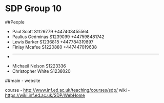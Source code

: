 # SDP Group 10


##People

* Paul    Scott    S1126779 +447403455564
* Paulius Gedminas S1239099 +447598481742
* Lewis   Barker   S1236818 +447784319897
* Finlay  Mcafee   S1220880 +447447019638
* ----------
* Michaeil    Nelson  S1223336
* Christopher White   S1238020 

##main - website

course - http://www.inf.ed.ac.uk/teaching/courses/sdp/
wiki   - https://wiki.inf.ed.ac.uk/SDP/WebHome